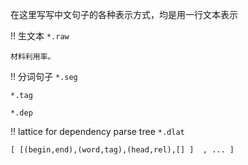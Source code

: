 在这里写写中文句子的各种表示方式，均是用一行文本表示


!! 生文本
`*.raw`

    材料利用率。

!! 分词句子
`*.seg`


`*.tag`

`*.dep`

!! lattice for dependency parse tree
`*.dlat`

    [ [(begin,end),(word,tag),(head,rel),[] ]  , ... ]

